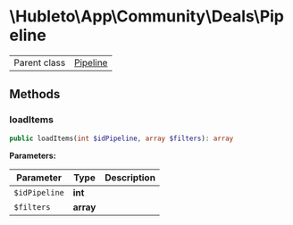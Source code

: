 
# \Hubleto\App\Community\Deals\Pipeline
<table class='table-default dense'>
<tr><td>Parent class</td><td><a href="../Pipeline/Pipeline">Pipeline</a></td></tr></table>


## Methods

### loadItems

```php
public loadItems(int $idPipeline, array $filters): array
```

**Parameters:**

| Parameter     | Type      | Description |
|---------------|-----------|-------------|
| `$idPipeline` | **int**   |             |
| `$filters`    | **array** |             |

